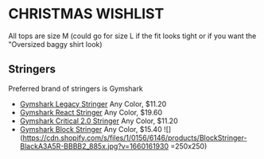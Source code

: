 # CHRISTMAS WISHLIST
All tops are size M (could go for size L if the fit looks tight or if you want the "Oversized baggy shirt look)

## Stringers
Preferred brand of stringers is Gymshark
- [Gymshark Legacy Stringer](https://www.gymshark.com/products/gymshark-legacy-stringer-black-aw22) Any Color, $11.20
![]()
- [Gymshark React Stringer](https://www.gymshark.com/products/gymshark-react-stringer-black-aw22) Any Color, $19.60
![]()
- [Gymshark Critical 2.0 Stringer](https://www.gymshark.com/products/gymshark-critical-stringer-black-aw21) Any Color, $11.20
![]()
- [Gymshark Block Stringer](https://www.gymshark.com/products/gymshark-block-stringer-black-aw22) Any Color, $15.40
![](https://cdn.shopify.com/s/files/1/0156/6146/products/BlockStringer-BlackA3A5R-BBBB2_885x.jpg?v=1660161930 =250x250)
